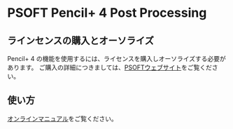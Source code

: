 # PSOFT Pencil+ 4 Post Processing

## ラインセンスの購入とオーソライズ
Pencil+ 4 の機能を使用するには、ライセンスを購入しオーソライズする必要があります。
ご購入の詳細につきましては、[PSOFTウェブサイト](https://www.psoft.co.jp/jp/product/pencil/unity/?id=buy)をご覧ください。

## 使い方
[オンラインマニュアル](https://docs.psoft.co.jp/pus400wpps/jp/1.1.0/)をご覧ください。
